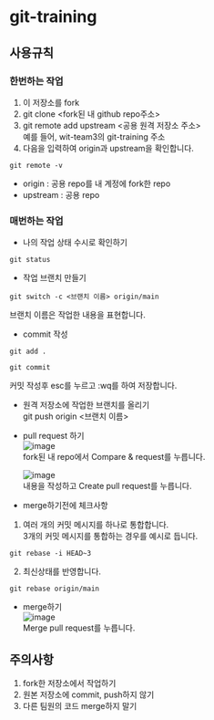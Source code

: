 # git-training

## 사용규칙

### 한번하는 작업

1. 이 저장소를 fork
2. git clone <fork된 내 github repo주소>
3. git remote add upstream <공용 원격 저장소 주소>  
   예를 들어, wit-team3의 git-training 주소
4. 다음을 입력하여 origin과 upstream을 확인합니다.

```git
git remote -v
```

- origin : 공용 repo를 내 계정에 fork한 repo
- upstream : 공용 repo

### 매번하는 작업

- 나의 작업 상태 수시로 확인하기

```git
git status
```

- 작업 브랜치 만들기

```git
git switch -c <브랜치 이름> origin/main
```

브랜치 이름은 작업한 내용을 표현합니다.

- commit 작성

```git
git add .
```

```git
git commit
```

커밋 작성후 esc를 누르고 :wq를 하여 저장합니다.

- 원격 저장소에 작업한 브랜치를 올리기  
  git push origin <브랜치 이름>

- pull request 하기  
   ![image](https://user-images.githubusercontent.com/58525009/116854307-73701680-ac32-11eb-8a97-38125662837b.png)  
   fork된 내 repo에서 Compare & request를 누릅니다.

  ![image](https://user-images.githubusercontent.com/58525009/116854310-7539da00-ac32-11eb-8af1-63f0372f44b7.png)  
  내용을 작성하고 Create pull request를 누릅니다.

- merge하기전에 체크사항

1. 여러 개의 커밋 메시지를 하나로 통합합니다.  
   3개의 커밋 메시지를 통합하는 경우를 예시로 듭니다.

```git
git rebase -i HEAD~3
```

2. 최신상태를 반영합니다.

```git
git rebase origin/main
```

- merge하기  
  ![image](https://user-images.githubusercontent.com/58525009/116854315-7834ca80-ac32-11eb-855e-97c0408ea488.png)  
  Merge pull request를 누릅니다.

## 주의사항

1. fork한 저장소에서 작업하기
2. 원본 저장소에 commit, push하지 않기
3. 다른 팀원의 코드 merge하지 말기
